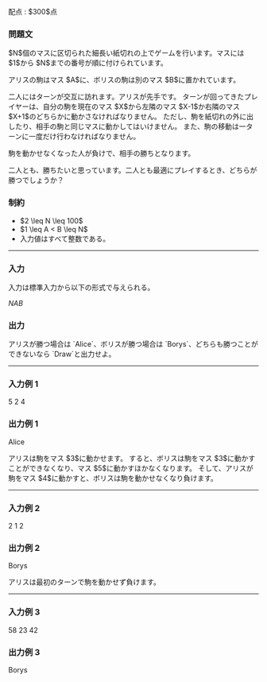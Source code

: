 
<div>

<span>

<span>

<p>
配点 : $300$点
</p>

<div>

<section>

### **問題文**

<p>
$N$個のマスに区切られた細長い紙切れの上でゲームを行います。マスには $1$から $N$までの番号が順に付けられています。
</p>

<p>
アリスの駒はマス $A$に、ボリスの駒は別のマス $B$に置かれています。
</p>

<p>
二人にはターンが交互に訪れます。アリスが先手です。
ターンが回ってきたプレイヤーは、自分の駒を現在のマス $X$から左隣のマス $X-1$か右隣のマス $X+1$のどちらかに動かさなければなりません。
ただし、駒を紙切れの外に出したり、相手の駒と同じマスに動かしてはいけません。
また、駒の移動は一ターンに一度だけ行わなければなりません。
</p>

<p>
駒を動かせなくなった人が負けで、相手の勝ちとなります。
</p>

<p>
二人とも、勝ちたいと思っています。二人とも最適にプレイするとき、どちらが勝つでしょうか？
</p>

</section>

</div>

<div>

<section>

### **制約**

<ul>

<li>
$2 \leq N \leq 100$
</li>

<li>
$1 \leq A < B \leq N$
</li>

<li>
入力値はすべて整数である。
</li>

</ul>

</section>

</div>

---

<div>

<div>

<section>

### **入力**

<p>
入力は標準入力から以下の形式で与えられる。
</p>

<div>

$N$$A$$B$
</div>

</section>

</div>

<div>

<section>

### **出力**

<p>
アリスが勝つ場合は `Alice`、ボリスが勝つ場合は `Borys`、どちらも勝つことができないなら `Draw`と出力せよ。
</p>

</section>

</div>

</div>

---

<div>

<section>

### **入力例 1**

<div>

5 2 4

</div>

</section>

</div>

<div>

<section>

### **出力例 1**

<div>

Alice

</div>

<p>
アリスは駒をマス $3$に動かせます。
すると、ボリスは駒をマス $3$に動かすことができなくなり、マス $5$に動かすほかなくなります。
そして、アリスが駒をマス $4$に動かすと、ボリスは駒を動かせなくなり負けます。
</p>

</section>

</div>

---

<div>

<section>

### **入力例 2**

<div>

2 1 2

</div>

</section>

</div>

<div>

<section>

### **出力例 2**

<div>

Borys

</div>

<p>
アリスは最初のターンで駒を動かせず負けます。
</p>

</section>

</div>

---

<div>

<section>

### **入力例 3**

<div>

58 23 42

</div>

</section>

</div>

<div>

<section>

### **出力例 3**

<div>

Borys

</div>

</section>

</div>

</span>

</span>

</div>
